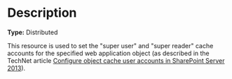 # Description

**Type:** Distributed

This resource is used to set the "super user" and "super reader" cache accounts
for the specified web application object (as described in the TechNet article
[Configure object cache user accounts in SharePoint Server 2013](https://technet.microsoft.com/en-us/library/ff758656.aspx)).
